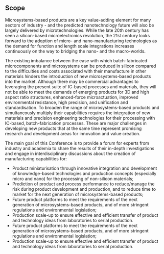 ## Scope

Microsystems-based products are a key value-adding element for many sectors of industry - and the predicted nanotechnology future will also be largely delivered by microtechnologies. While the late 20th century has seen a silicon-based microelectronics revolution, the 21st century looks forward to the adoption of micro- and nano-manufacturing technologies as the demand for function and length scale integrations increases continuously on the way to bridging the nano- and the macro-worlds.
<!--break-->
The existing imbalance between the ease with which batch-fabricated microcomponents and microsystems can be produced in silicon compared to the difficulties and costs associated with their manufacture in other materials hinders the introduction of new microsystems-based products into the market. Although there may be commercial advantages to leveraging the present suite of IC-based processes and materials, they will not be able to meet the demands of emerging products for 3D and high aspect ratio structures, enhanced-force microactuation, improved environmental resistance, high precision, and unification and standardisation. To broaden the range of microsystems-based products and simultaneously multiply their capabilities requires the integration of new materials and precision engineering technologies for their processing with IC-based, batch-fabrication processes. These are major challenges in developing new products that at the same time represent promising research and development areas for innovation and value creation.

The main goal of this Conference is to provide a forum for experts from industry and academia to share the results of their in-depth investigations and engage in interdisciplinary discussions about the creation of manufacturing capabilities for:

* Product miniaturisation through innovative integration and development of knowledge-based technologies and production concepts (especially micro and nano) for the processing of non-silicon materials;
* Prediction of product and process performance to reduce/manage the risk during product development and production, and to reduce time to market for the next generation of microsystems-based products;
* Future product platforms to meet the requirements of the next generation of microsystems-based products, and of more stringent regulations and environmental legislation;
* Production scale-up to ensure effective and efficient transfer of product and technology ideas from laboratories to serial production.
* Future product platforms to meet the requirements of the next generation of microsystems-based products, and of more stringent regulations and environmental legislation;
* Production scale-up to ensure effective and efficient transfer of product and technology ideas from laboratories to serial production.